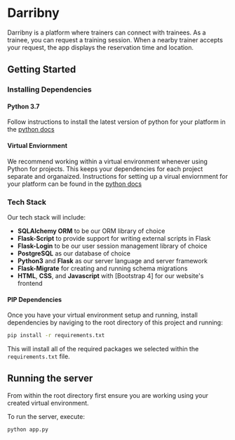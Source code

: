 # Darribny
Darribny is a platform where trainers can connect with trainees. As a trainee, you can request a training session. When a nearby trainer accepts your request, the app displays the reservation time and location.

## Getting Started

### Installing Dependencies

#### Python 3.7

Follow instructions to install the latest version of python for your platform in the [python docs](https://docs.python.org/3/using/unix.html#getting-and-installing-the-latest-version-of-python)

#### Virtual Enviornment

We recommend working within a virtual environment whenever using Python for projects. This keeps your dependencies for each project separate and organaized. Instructions for setting up a virual enviornment for your platform can be found in the [python docs](https://packaging.python.org/guides/installing-using-pip-and-virtual-environments/)

### Tech Stack

Our tech stack will include:

* **SQLAlchemy ORM** to be our ORM library of choice
* **Flask-Script** to provide support for writing external scripts in Flask
* **Flask-Login** to be our user session management library of choice
* **PostgreSQL** as our database of choice
* **Python3** and **Flask** as our server language and server framework
* **Flask-Migrate** for creating and running schema migrations
* **HTML**, **CSS**, and **Javascript** with [Bootstrap 4] for our website's frontend

#### PIP Dependencies

Once you have your virtual environment setup and running, install dependencies by naviging to the root directory of this project and running:

```bash
pip install -r requirements.txt
```

This will install all of the required packages we selected within the `requirements.txt` file.

## Running the server

From within the root directory first ensure you are working using your created virtual environment.

To run the server, execute:

```bash
python app.py
```